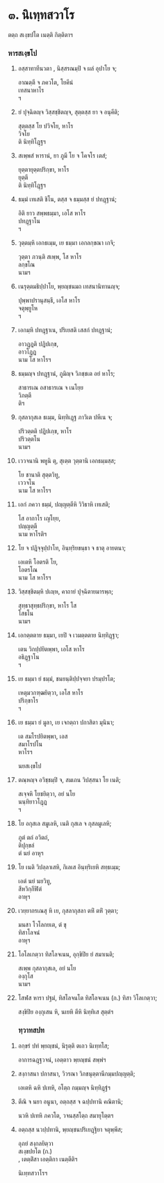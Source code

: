 <h1>๓. นิเทฺทสวาโร</h1>
<p> ตตฺถ สเงฺขปโต เนตฺติ กิตฺติตาฯ</p>


<h3>หารสเงฺขโป</h3>
<ol>
<li>
อสฺสาทาทีนวตา  
, นิสฺสรณมฺปิ จ ผลํ อุปาโย จ;  
  
อาณตฺตี จ ภควโต, โยคีนํ  
เทสนาหาโร  
ฯ  
</li>
  
<li>
ยํ ปุจฺฉิตญฺจ วิสฺสชฺชิตญฺจ, สุตฺตสฺส ยา จ อนุคีติ;  
  
สุตฺตสฺส โย ปวิจโย, หาโร  
วิจโย  
ติ นิทฺทิโฎฺฐฯ  
</li>
  
<li>
สเพฺพสํ หารานํ, ยา ภูมี โย จ โคจโร เตสํ;  
  
ยุตฺตายุตฺตปริกฺขา, หาโร  
ยุตฺตี  
ติ นิทฺทิโฎฺฐฯ  
</li>
  
<li>
ธมฺมํ เทเสติ ชิโน, ตสฺส จ ธมฺมสฺส ยํ ปทฎฺฐานํ;  
  
อิติ ยาว สพฺพธมฺมา, เอโส หาโร  
ปทฎฺฐาโน  
ฯ  
</li>
  
<li>
วุตฺตมฺหิ เอกธเมฺม, เย ธมฺมา เอกลกฺขณา เกจิ;  
  
วุตฺตา ภวนฺติ สเพฺพ, โส หาโร  
ลกฺขโณ  
นามฯ  
</li>
  
<li>
เนรุตฺตมธิปฺปาโย, พฺยญฺชนมถ เทสนานิทานญฺจ;  
  
ปุพฺพาปรานุสนฺธี, เอโส หาโร  
จตุพฺยูโห  
ฯ  
</li>
  
<li>
เอกมฺหิ ปทฎฺฐาเน, ปริเยสติ เสสกํ ปทฎฺฐานํ;  
  
อาวฎฺฎติ ปฎิปเกฺข,  
อาวโฎฺฎ  
นาม โส หาโรฯ  
</li>
  
<li>
ธมฺมญฺจ  
ปทฎฺฐานํ, ภูมิญฺจ วิภชฺชเต อยํ หาโร;  
  
สาธารเณ อสาธารเณ จ เนโยฺย  
วิภตฺตี  
ติฯ  
</li>
  
<li>
กุสลากุสเล ธเมฺม, นิทฺทิเฎฺฐ ภาวิเต ปหีเน จ;  
  
ปริวตฺตติ ปฎิปเกฺข, หาโร  
ปริวตฺตโน  
นามฯ  
</li>
  
<li>
เววจนานิ  
พหูนิ ตุ, สุเตฺต วุตฺตานิ เอกธมฺมสฺส;  
  
โย ชานาติ สุตฺตวิทู,  
เววจโน  
นาม โส หาโรฯ  
</li>
  
<li>
เอกํ  
ภควา ธมฺมํ, ปญฺญตฺตีหิ วิวิธาหิ เทเสติ;  
  
โส อากาโร เญโยฺย,  
ปญฺญตฺตี  
นาม หาโรติฯ  
</li>
  
<li>
โย จ ปฎิจฺจุปฺปาโท, อินฺทฺริยขนฺธา จ ธาตุ อายตนา;  
  
เอเตหิ โอตรติ โย,  
โอตรโณ  
นาม โส หาโรฯ  
</li>
  
<li>
วิสฺสชฺชิตมฺหิ ปเญฺห, คาถายํ ปุจฺฉิตายมารพฺภ;  
  
สุทฺธาสุทฺธปริกฺขา, หาโร โส  
โสธโน  
นามฯ  
</li>
  
<li>
เอกตฺตตาย ธมฺมา, เยปิ จ เวมตฺตตาย นิทฺทิฎฺฐา;  
  
เตน วิกปฺปยิตพฺพา, เอโส หาโร  
อธิฎฺฐาโน  
ฯ  
</li>
  
<li>
เย ธมฺมา ยํ ธมฺมํ, ชนยนฺติปฺปจฺจยา ปรมฺปรโต;  
  
เหตุมวกฑฺฒยิตฺวา, เอโส หาโร  
ปริกฺขาโร  
ฯ  
</li>
  
<li>
เย ธมฺมา ยํ มูลา, เย เจกตฺถา ปกาสิตา มุนินา;  
  
เต สมโรปยิตพฺพา, เอส  
สมาโรปโน  
หาโรฯ  
</li>
  
นยสเงฺขโป  
</li>
  
<li>
ตณฺหญฺจ อวิชฺชมฺปิ จ, สมเถน วิปสฺสนา โย เนติ;  
  
สเจฺจหิ โยชยิตฺวา, อยํ นโย  
นนฺทิยาวโฎฺฎ  
ฯ  
</li>
  
<li>
โย อกุสเล สมูเลหิ, เนติ กุสเล จ กุสลมูเลหิ;  
  
ภูตํ ตถํ อวิตถํ,  
ติปุกฺขลํ  
ตํ นยํ อาหุฯ  
</li>
  
<li>
โย เนติ วิปลฺลาเสหิ, กิเลเส อินฺทฺริเยหิ สทฺธเมฺม;  
  
เอตํ นยํ นยวิทู,  
สีหวิกฺกีฬิตํ  
อาหุฯ  
</li>
  
<li>
เวยฺยากรเณสุ  
หิ เย, กุสลากุสลา ตหิํ ตหิํ วุตฺตา;  
  
มนสา โวโลกยเต, ตํ ขุ  
ทิสาโลจนํ  
อาหุฯ  
</li>
  
<li>
โอโลเกตฺวา  
ทิสโลจเนน, อุกฺขิปิย ยํ สมาเนติ;  
  
สเพฺพ กุสลากุสเล, อยํ นโย  
องฺกุโส  
นามฯ  
</li>
  
<li>
โสฬส หารา ปฐมํ, ทิสโลจนโต  
ทิสโลจเนน (ก.)  
ทิสา วิโลเกตฺวา;  
  
สงฺขิปิย องฺกุเสน หิ, นเยหิ ตีหิ นิทฺทิเส สุตฺตํฯ  
</li>
  
<h3>ทฺวาทสปท</h3>
</ol>
<ol>
<li>
อกฺขรํ ปทํ พฺยญฺชนํ, นิรุตฺติ ตเถว นิเทฺทโส;  
  
อาการฉฎฺฐวจนํ, เอตฺตาว พฺยญฺชนํ สพฺพํฯ  
</li>
  
<li>
สงฺกาสนา  
ปกาสนา, วิวรณา วิภชนุตฺตานีกมฺมปญฺญตฺติ;  
  
เอเตหิ ฉหิ ปเทหิ, อโตฺถ กมฺมญฺจ นิทฺทิฎฺฐํฯ  
</li>
  
<li>
ตีณิ จ นยา อนูนา, อตฺถสฺส จ ฉปฺปทานิ คณิตานิ;  
  
นวหิ ปเทหิ ภควโต, วจนสฺสโตฺถ สมายุโตฺตฯ  
</li>
  
<li>
อตฺถสฺส นวปฺปทานิ, พฺยญฺชนปริเยฎฺฐิยา จตุพฺพีส;  
  
อุภยํ สงฺกลยิตฺวา  
สเงฺขปยโต (ก.)  
, เตตฺติํสา เอตฺติกา เนตฺตีติฯ  
</li>
  
นิเทฺทสวาโรฯ  
</li>
  
  
  
  
  